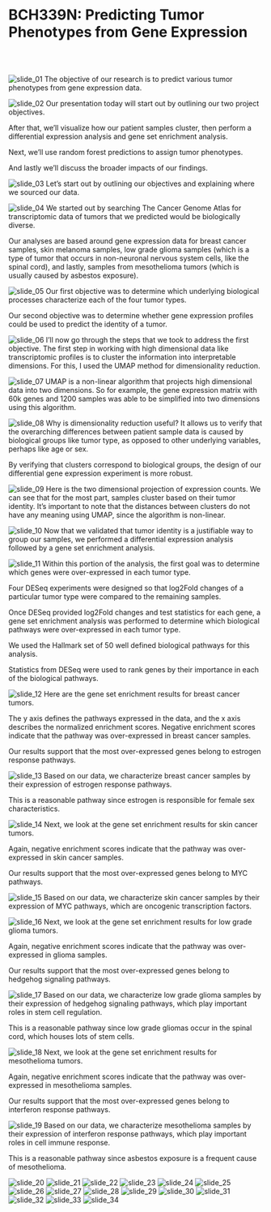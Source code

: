 # BCH339N: Predicting Tumor Phenotypes from Gene Expression

<br>
<br>

![slide_01](slides/slides-01.png)
The objective of our research is to predict various tumor phenotypes from gene expression data.


![slide_02](slides/slides-02.png)
Our presentation today will start out by outlining our two project
objectives.

After that, we’ll visualize how our patient samples cluster, then perform a differential expression analysis and gene set enrichment analysis.  

Next, we’ll use random forest predictions to assign tumor phenotypes.

And lastly we’ll discuss the broader impacts of our findings.


![slide_03](slides/slides-03.png)
Let’s start out by outlining our objectives and explaining where we sourced our data.


![slide_04](slides/slides-04.png)
We started out by searching The Cancer Genome Atlas for transcriptomic data of tumors that we predicted would be biologically diverse.

Our analyses are based around gene expression data for breast cancer samples, skin melanoma samples, low grade glioma samples (which is a type of tumor that occurs in non-neuronal nervous system cells, like the spinal cord), and lastly, samples from mesothelioma tumors (which is usually caused by asbestos exposure).


![slide_05](slides/slides-05.png)
Our first objective was to determine which underlying biological processes characterize each of the four tumor types.

Our second objective was to determine whether gene expression profiles could be used to predict the identity of a tumor.


![slide_06](slides/slides-06.png)
I’ll now go through the steps that we took to address the first objective.
The first step in working with high dimensional data like transcriptomic profiles is to cluster the information into interpretable dimensions. For this, I used the UMAP method for dimensionality reduction.


![slide_07](slides/slides-07.png)
UMAP is a non-linear algorithm that projects high dimensional data into two dimensions. So for example, the gene expression matrix with 60k genes and 1200 samples was able to be simplified into two dimensions using this algorithm.


![slide_08](slides/slides-08.png)
Why is dimensionality reduction useful?
It allows us to verify that the overarching differences between patient sample data is caused by biological groups like tumor type, as opposed to other underlying variables, perhaps like age or sex.

By verifying that clusters correspond to biological groups, the design of our differential gene expression experiment is more robust.


![slide_09](slides/slides-09.png)
Here is the two dimensional projection of expression counts.
We can see that for the most part, samples cluster based on their tumor identity.
It’s important to note that the distances between clusters do not have any meaning using UMAP, since the algorithm is non-linear.


![slide_10](slides/slides-10.png)
Now that we validated that tumor identity is a justifiable way to group our samples, we performed a differential expression analysis followed by a gene set enrichment analysis.


![slide_11](slides/slides-11.png)
Within this portion of the analysis, the first goal was to determine which genes were over-expressed in each tumor type.

Four DESeq experiments were designed so that log2Fold changes of a particular tumor type were compared to the remaining samples.

Once DESeq provided log2Fold changes and test statistics for each gene, a gene set enrichment analysis was performed to determine which biological pathways were over-expressed in each tumor type.

We used the Hallmark set of 50 well defined biological pathways for this analysis.

Statistics from DESeq were used to rank genes by their importance in each of the biological pathways.


![slide_12](slides/slides-12.png)
Here are the gene set enrichment results for breast cancer tumors.

The y axis defines the pathways expressed in the data, and the x axis describes the normalized enrichment scores. Negative enrichment scores indicate that the pathway was over-expressed in breast cancer samples.

Our results support that the most over-expressed genes belong to estrogen response pathways.


![slide_13](slides/slides-13.png)
Based on our data, we characterize breast cancer samples by their expression of estrogen response pathways.

This is a reasonable pathway since estrogen is responsible for female sex characteristics.


![slide_14](slides/slides-14.png)
Next, we look at the gene set enrichment results for skin cancer tumors.

Again, negative enrichment scores indicate that the pathway was over-expressed in skin cancer samples.

Our results support that the most over-expressed genes belong to MYC pathways.


![slide_15](slides/slides-15.png)
Based on our data, we characterize skin cancer samples by their expression of MYC pathways, which are oncogenic transcription factors.


![slide_16](slides/slides-16.png)
Next, we look at the gene set enrichment results for low grade glioma tumors.

Again, negative enrichment scores indicate that the pathway was over-expressed in glioma samples.

Our results support that the most over-expressed genes belong to hedgehog signaling pathways.


![slide_17](slides/slides-17.png)
Based on our data, we characterize low grade glioma samples by their expression of hedgehog signaling pathways, which play important roles in stem cell regulation.

This is a reasonable pathway since low grade gliomas occur in the spinal cord, which houses lots of stem cells.


![slide_18](slides/slides-18.png)
Next, we look at the gene set enrichment results for mesothelioma tumors.

Again, negative enrichment scores indicate that the pathway was over-expressed in mesothelioma samples.

Our results support that the most over-expressed genes belong to interferon response pathways.


![slide_19](slides/slides-19.png)
Based on our data, we characterize mesothelioma samples by their expression of interferon response pathways, which play important roles in cell immune response.

This is a reasonable pathway since asbestos exposure is a frequent cause of mesothelioma.


![slide_20](slides/slides-20.png)
![slide_21](slides/slides-21.png)
![slide_22](slides/slides-22.png)
![slide_23](slides/slides-23.png)
![slide_24](slides/slides-24.png)
![slide_25](slides/slides-25.png)
![slide_26](slides/slides-26.png)
![slide_27](slides/slides-27.png)
![slide_28](slides/slides-28.png)
![slide_29](slides/slides-29.png)
![slide_30](slides/slides-30.png)
![slide_31](slides/slides-31.png)
![slide_32](slides/slides-32.png)
![slide_33](slides/slides-33.png)
![slide_34](slides/slides-34.png)